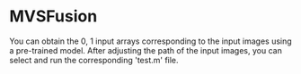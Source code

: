 # MVSFusion
You can obtain the 0, 1 input arrays corresponding to the input images using a pre-trained model. 
After adjusting the path of the input images, you can select and run the corresponding 'test.m' file.
